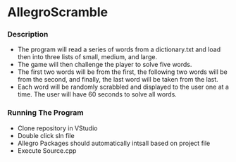 # AllegroScramble

### Description
- The program will read a series of words from a dictionary.txt and load then into three lists of small, medium, and large.
- The game will then challenge the player to solve five words. 
- The first two words will be from the first, the following two words will be from the second, and finally, the last word will be taken from the last.
- Each word will be randomly scrabbled and displayed to the user one at a time. The user will have 60 seconds to solve all words.

### Running The Program
- Clone repository in VStudio
- Double click sln file
- Allegro Packages should automatically intsall based on project file
- Execute Source.cpp 
